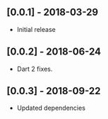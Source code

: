 ## [0.0.1] - 2018-03-29

* Initial release

## [0.0.2] - 2018-06-24

* Dart 2 fixes.

## [0.0.3] - 2018-09-22

* Updated dependencies
